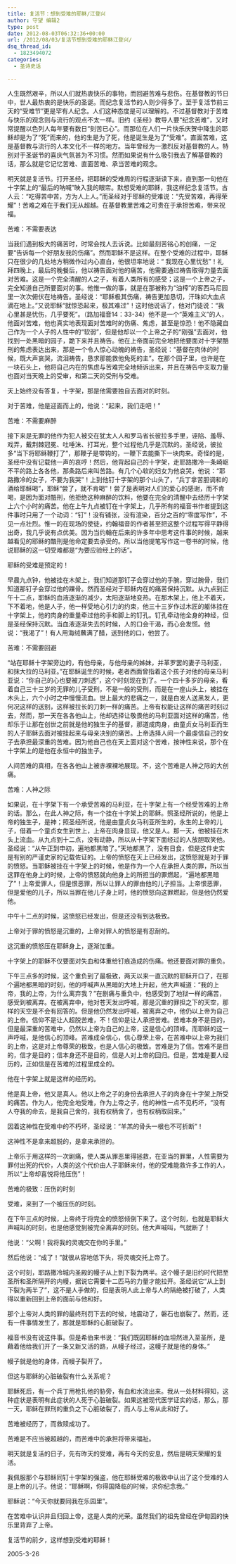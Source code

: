 ```yaml
---
title: 复活节：想到受难的耶稣/江登兴
author: 守望 编辑2
type: post
date: 2012-08-03T06:32:36+00:00
url: /2012/08/03/复活节想到受难的耶稣江登兴/
dsq_thread_id:
  - 1823494072
categories:
  - 圣诗史话

---
```

人生既然艰辛，所以人们就热衷快乐的事物，而回避苦难与悲伤。在基督教的节日中，世人最热衷的是快乐的圣诞。而纪念复活节的人则少得多了。至于复活节前三天的“受难节”更是罕有人纪念。人们这种态度是可以理解的。不过基督教对于苦难与快乐的观念则与流行的观点不太一样。旧约《圣经》教导人要“纪念苦难”，又时常提醒以色列人每年要有数日“刻苦已心”。而那位在人们一片快乐庆贺中降生的耶稣却是为了“死”而来的，他的生是为了死，他是诞生是为了“受难”。直面苦难，这是基督教与流行的人本文化不一样的地方。当年曾经为一激烈反对基督教的人。特别对于圣诞节的喜庆气氛甚为不习惯。然而如果说有什么吸引我去了解基督教的话，那么就是它记忆苦难、直面苦难、承当苦难的观念。
  
明天就是复活节。打开圣经，把耶稣的受难周的行程逐渐读下来，直到那一句他在十字架上的“最后的呐喊”映入我的眼帘。默想受难的耶稣，我这样纪念复活节。古人云：“吃得苦中苦，方为人上人。”而圣经对于耶稣的受难说：“先受苦难，再得荣耀”！苦难之难在于我们无从超越。在基督教里苦难之可贵在于承担苦难，带来祝福。

苦难：不需要表达
  
当我们遇到极大的痛苦时，时常会找人去诉说。比如最刻苦铭心的创痛，一定要“告诉每一个好朋友我的伤痛”。然而耶稣不是这样。在整个受难的过程中，耶稣只在很少的几处地方稍微作过内心直白，他很坦率地说：“ 我现在心里忧愁”！礼拜四晚上，最后的晚餐后，他以祷告面对他的痛苦，他需要通过祷告取得力量去面对苦难。这是一个完全清醒的人之子，有着人类所有的感受；这是一个上帝之子，完全知道自己所要面对的事。他惟一做的事，就是在那被称为“油榨”的客西马尼园里一次次俯伏在地祷告。圣经说：“耶稣极其伤痛，祷告更加恳切，汗珠如大血点滴在地上。”又说耶稣“就惊恐起来，极其难过”！这时他说话了，他对门徒说：“我心里甚是忧伤，几乎要死”。（路加福音14：33-34）他不是一个“英难主义”的人，他面对苦难，他也真实地表现面对苦难时的伤痛、焦虑，甚至是惊恐！他不隐藏自己作为一个人子的人性中的“软弱”，但是他却以一个上帝之子的“刚强”去面对，他找到一处黑暗的园子，跪下来并且祷告。他在上帝面前完全地把他要面对十字架酷刑的焦虑表达出来，那是一个令人惊心动魄的祷告，圣经说：“基督在肉体的时候，既大声哀哭，流泪祷告，恳求那能救他免死的主”。在那个园子里，也许是在一块石头上，他将自己内在的焦虑与苦难完全地倾诉出来，并且在祷告中支取力量也面对当天晚上的受审，和第二天的受刑与受难。
  
天上始终没有答复，十字架，那是他需要独自去面对的时刻。
  
对于苦难，他是迎面而上的，他说：“起来，我们走吧！”

苦难：不需要麻醉
  
接下来是无罪的他作为犯人被交在犹太人人和罗马省长彼拉多手里，诬陷、羞辱、戏弄，戴荆棘冠冕、吐唾沫、打耳光，整个过程他几乎是沉默的。圣经说，彼拉多“当下将耶稣鞭打了”，那鞭子是带钩的，一鞭下去能撕下一块肉来。奇怪的是，圣经中没有记载他一声的哀哼！然后，他背起自己的十字架，走耶路撒冷一条崎岖不平的路上各各他，那条路后来叫苦路。有几个心软的妇女为他哀哭，他说：“耶路撒冷的女子，不要为我哭”！上到他钉十字架的那个山头了，“兵丁拿苦胆调和的酒给耶稣喝”，耶稣“尝了，就不肯喝”！尝了是表明对人们的爱心的感谢，而不肯喝，是因为面对酷刑，他拒绝这种麻醉的饮料，他要在完全的清醒中去经历十字架上六个小时的痛苦。他在上午九点被钉在十字架上，几乎所有的福音书作者提到这件事时只用了一个动词：“钉”！没有铺张，没有渲染，百分之百的“零度写作”，不见一点壮烈。惟一的在现场的使徒，约翰福音的作者甚至把这整个过程写得平静得出奇，我几乎说有点优美。因为当约翰在后来的许多年中思考这件事的时候，越来越看见的耶稣的酷刑是他命定要去承受的。所以当他提笔写作这一卷书的时候，他说耶稣的这一切受难都是“为要应验经上的话”。
  
耶稣的受难是预定的！
  
早晨九点钟，他被挂在木架上，我们知道那钉子会穿过他的手腕，穿过腕骨，我们知道那钉子会穿过他的踝骨。然而圣经对于耶稣内在的痛苦保持沉默。从九点到正午十二点，耶稣的血液逐渐的减少，太阳逐渐地变热。在那木架上，他上不着天，下不着地，他是人子，他一样受地心引力的约束，他三十三岁作过木匠的躯体挂在十字架上，他的肉身的重量牵过他的手和脚上的钉孔。钉孔牵动他全身的神经，但是圣经保持沉默。当血液逐渐失去的时候，人的口会干渴，而心会发慌。他说：“我渴了”！有人用海绒蘸满了醋，送到他的口，他尝了。

苦难：不需要回避
  
“站在耶稣十字架旁边的，有他母亲，与他母亲的姊妹，并革罗罢的妻子马利亚，和抹大拉的马利亚。”在耶稣诞生的时候，老者西面曾指着这个孩子对他的母亲马利亚说：“你自己的心也要被刀刺透”，这个时刻现在到了。一个四十多岁的母亲，看着自己三十三岁的无罪的儿子受刑，不是一般的受刑，而是在一座山头上，被挂在木头上，六个小时之中慢慢流血。世上最大的悲痛之一，就是白发人送黑发人，更何况这样的送别，这样被拉长的刀刺一样的痛苦。上帝有权能让这样的痛苦时刻过去，然而，那一天在各各他山上，他却选择让敬畏他的马利亚面对这样的痛苦，他却乐于让那在创世之前就是他的独生子的基督，那道成肉身，由童贞女马利亚而生的人子耶稣去面对被挂起来与母亲决别的痛苦。上帝选择人间一个最虔信自己的女子去承担最深重的苦难。因为他自己也在天上面对这个苦难，按神性来说，那个在十字架上的是他在永恒中的独生子。
  
人间苦难的真相，在各各他山上被赤裸裸地展现。不，这个苦难是人神之际的大创痛。

苦难：人神之际
  
如果说，在十字架下有一个承受苦难的马利亚，在十字架上有一个经受苦难的上帝的话。那么，在此人神之际，有一个挂在十字架上的耶稣。照圣经所说的，他是上帝的独生子，是神；照圣经所说，他是由童贞女马利亚所生的，永生的上帝的儿子，借着一个童贞女生到世上，上帝在肉身显现，他又是人。那一天，他被挂在木头上流血。从九点到十二点，没有动静，所以从十字架下面经过的人放胆取笑他。圣经说：“从午正到申初，遍地都黑暗了。”天地都黑了，没有日食，但是这件史实是有别的严谨史家的记载佐证的。上帝的愤怒在天上已经发出，这愤怒就是对于罪的愤怒。当耶稣被挂在十字架上的时候，他是作为一个人在承担人类的罪，所以当这罪在他身上的时候，上帝的愤怒就向他身上的所担当的罪燃起，“遍地都黑暗了”！上帝爱罪人，但是恨恶罪，所以让罪人的罪由他的儿子担当。上帝恨恶罪，但是爱他的儿子，所以当罪在他儿子身上时，他的愤怒向这罪燃起，但是他仍然爱他。
  
中午十二点的时候，这愤怒已经发出，但是还没有到达极致。
  
上帝对于罪的愤怒是沉重的，上帝对罪人的愤怒是有忍耐的。
  
这沉重的愤怒压在耶稣身上，逐渐加重。
  
十字架上的耶稣不仅要面对失血和体重给钉痕造成的伤痛。他还要面对罪的重负。
  
下午三点多的时候，这个重负到了最极致，两天以来一直沉默的耶稣开口了，在那个遍地都黑暗的时刻，他的呼喊声从黑暗的大地上升起，他大声喊道：“我的上帝，我的上帝，为什么离弃我？”在剧痛与重负中，他感受到了地狱一样的痛苦，感受到被离弃。在被离弃中，他对苍天发出呼喊，那是沉重的罪担之下的天空，那样的天空是不会有回答的。但是他仍然发出呼喊，被离弃之中，他仍以上帝为自己的上帝。信仰不是让人超脱苦难，不！信仰是让人承担苦难。苦难本身不是目的，但是最深重的苦难中，仍然以上帝为自己的上帝，这是信心的顶峰。而耶稣的这一声呼喊，是他信心的顶峰。苦难成全信心，信心尊荣上帝，在苦难中以上帝为我们的上帝，这是对上帝尊荣的极致，也是人信心的极致。苦难是为了信。苦难不是目的，信才是目的；信本身还不是目的，信是人对上帝的回归。但是，苦难是要人经历的，正如信是在苦难的过程里成全的。
  
他在十字架上就是这样的经历的。
  
他是真上帝，他又是真人。他以上帝之子的身份去承担人子的肉身在十字架上所受的痛苦。作为人，他完全地受难，作为上帝之子，他的神性一点不见朽坏，“没有人夺我的命去，是我自己舍的，我有权柄舍了，也有权柄取回来。”
  
因着这神性在受难中的不朽坏，圣经说：“羊羔的骨头一根也不可折断”！
  
这神性不是拿来超脱的，是拿来承担的。
  
上帝乐于用这样的一次剧痛，使人类从罪恶里得拯救，在亚当的罪里，人性需要为罪付出死的代价，人类的这个代价由人子耶稣来付，他的受难能救许多工作的人，所以“上帝却喜悦将他压伤”！

苦难的极致：压伤的时刻
  
受难，来到了一个被压伤的时刻。
  
在下午三点的时候，上帝终于将完全的愤怒倾倒下来了。这个时刻，也就是耶稣大声喊叫的时刻，也是他感觉到被完全离弃的时刻。他大声喊叫，气就断了！
  
他说：“父啊！我将我的灵魂交在你的手里。”
  
然后他说：“成了！”就很从容地低下头，将灵魂交托上帝了。
  
这个时刻，耶路撒冷城内圣殿的幔子从上到下裂为两半。这个幔子是旧约时代把至圣所和圣所隔开的内幔，据说它需要十二匹马的力量才能拉开。圣经说它“从上到下裂为两半了”，这不是人手做的，但是表明人此上帝与人的隔绝被打破了，人类得以重新回到上帝的面前与他和好。
  
那个上帝对人类的罪的最终刑罚下去的时候，地震动了，磐石也崩裂了。然而，还有一件事情发生了，那就是耶稣的心脏破裂了。
  
福音书没有说这件事。但是希伯来书说：“我们既因耶稣的血坦然进入至圣所，是藉着他给我们开了一条又新又活的路，从幔子经过，这幔子就是他的身体。”
  
幔子就是他的身体，而幔子裂开了。
  
但这与耶稣的心脏破裂有什么关系呢？
  
耶稣死后，有一个兵丁用枪扎他的胁旁，有血和水流出来。我从一处材料得知，这种症状是表明有此症状的人死于心脏破裂。如果这被现代医学证实的话，那么，那一天，耶稣在罪刑的重负之下心脏破裂了，而人与上帝从此和好了。
  
苦难被经历了，而救赎成功了。
  
苦难是不应当被超越的，而苦难中的承担将带来福祉。
  
明天就是复活的日子，先有昨天的受难，再有今天的安息，然后是明天荣耀的复活。
  
我佩服那个与耶稣同钉十字架的强盗，他在耶稣受难的极致中认出了这个受难的人是上帝的儿子。他说：“耶稣啊，你得国降临的时候，求你纪念我。”
  
耶稣说：“今天你就要同我在乐园里”。
  
在苦难中认识并且归回上帝，这是人类的光荣。虽然我们的祖先曾经在伊甸园的快乐里背弃了上帝。
  
复活节的前夕，这样想到受难的耶稣！
  
2005-3-26